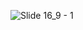 ![Slide 16_9 - 1](https://github.com/Bamdoliro/stupetition/assets/102217654/bc0658cc-a6b4-4360-9a7d-2703cd2d67a7)
